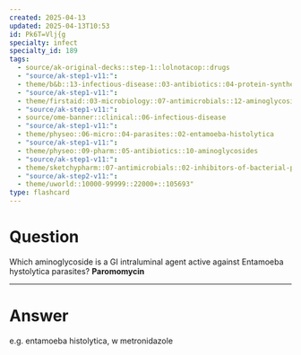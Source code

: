 ```yaml
---
created: 2025-04-13
updated: 2025-04-13T10:53
id: Pk6T=Vlj{g
specialty: infect
specialty_id: 189
tags:
  - source/ak-original-decks::step-1::lolnotacop::drugs
  - "source/ak-step1-v11:": 
  - theme/b&b::13-infectious-disease::03-antibiotics::04-protein-synthesis-inhibitors
  - "source/ak-step1-v11:": 
  - theme/firstaid::03-microbiology::07-antimicrobials::12-aminoglycosides
  - "source/ak-step1-v11:": 
  - source/ome-banner::clinical::06-infectious-disease
  - "source/ak-step1-v11:": 
  - theme/physeo::06-micro::04-parasites::02-entamoeba-histolytica
  - "source/ak-step1-v11:": 
  - theme/physeo::09-pharm::05-antibiotics::10-aminoglycosides
  - "source/ak-step1-v11:": 
  - theme/sketchypharm::07-antimicrobials::02-inhibitors-of-bacterial-protein-synthesis::07-aminoglycosides
  - "source/ak-step2-v11:": 
  - theme/uworld::10000-99999::22000+::105693"
type: flashcard
---
```


# Question
Which aminoglycoside is a GI intraluminal agent active against Entamoeba hystolytica parasites?   **Paromomycin**

---

# Answer
e.g. entamoeba histolytica, w metronidazole